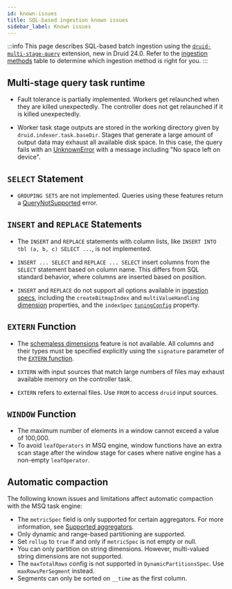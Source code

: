 ```yaml
---
id: known-issues
title: SQL-based ingestion known issues
sidebar_label: Known issues
---
```


<!--
  ~ Licensed to the Apache Software Foundation (ASF) under one
  ~ or more contributor license agreements.  See the NOTICE file
  ~ distributed with this work for additional information
  ~ regarding copyright ownership.  The ASF licenses this file
  ~ to you under the Apache License, Version 2.0 (the
  ~ "License"); you may not use this file except in compliance
  ~ with the License.  You may obtain a copy of the License at
  ~
  ~   http://www.apache.org/licenses/LICENSE-2.0
  ~
  ~ Unless required by applicable law or agreed to in writing,
  ~ software distributed under the License is distributed on an
  ~ "AS IS" BASIS, WITHOUT WARRANTIES OR CONDITIONS OF ANY
  ~ KIND, either express or implied.  See the License for the
  ~ specific language governing permissions and limitations
  ~ under the License.
  -->

:::info
 This page describes SQL-based batch ingestion using the [`druid-multi-stage-query`](../multi-stage-query/index.md)
 extension, new in Druid 24.0. Refer to the [ingestion methods](../ingestion/index.md#batch) table to determine which
 ingestion method is right for you.
:::

## Multi-stage query task runtime

- Fault tolerance is partially implemented. Workers get relaunched when they are killed unexpectedly. The controller does not get relaunched if it is killed unexpectedly.

- Worker task stage outputs are stored in the working directory given by `druid.indexer.task.baseDir`. Stages that
generate a large amount of output data may exhaust all available disk space. In this case, the query fails with
an [UnknownError](./reference.md#error_UnknownError) with a message including "No space left on device".

## `SELECT` Statement

- `GROUPING SETS` are not implemented. Queries using these features return a
  [QueryNotSupported](reference.md#error_QueryNotSupported) error.

## `INSERT` and `REPLACE` Statements

- The `INSERT` and `REPLACE` statements with column lists, like `INSERT INTO tbl (a, b, c) SELECT ...`, is not implemented.

- `INSERT ... SELECT` and `REPLACE ... SELECT` insert columns from the `SELECT` statement based on column name. This
differs from SQL standard behavior, where columns are inserted based on position.

- `INSERT` and `REPLACE` do not support all options available in [ingestion specs](../ingestion/ingestion-spec.md),
including the `createBitmapIndex` and `multiValueHandling` [dimension](../ingestion/ingestion-spec.md#dimension-objects)
properties, and the `indexSpec` [`tuningConfig`](../ingestion/ingestion-spec.md#tuningconfig) property.

## `EXTERN` Function

- The [schemaless dimensions](../ingestion/ingestion-spec.md#inclusions-and-exclusions)
  feature is not available. All columns and their types must be specified explicitly using the `signature` parameter
  of the [`EXTERN` function](reference.md#extern-function).

- `EXTERN` with input sources that match large numbers of files may exhaust available memory on the controller task.

- `EXTERN` refers to external files. Use `FROM` to access `druid` input sources.

## `WINDOW` Function

- The maximum number of elements in a window cannot exceed a value of 100,000. 
- To avoid `leafOperators` in MSQ engine, window functions have an extra scan stage after the window stage for cases 
where native engine has a non-empty `leafOperator`.

## Automatic compaction

<!-- If you update this list, also update data-management/automatic-compaction.md -->

The following known issues and limitations affect automatic compaction with the MSQ task engine:

- The `metricSpec` field is only supported for certain aggregators. For more information, see [Supported aggregators](#supported-aggregators).
- Only dynamic and range-based partitioning are supported.
- Set `rollup`  to `true` if and only if `metricSpec` is not empty or null.
- You can only partition on string dimensions. However, multi-valued string dimensions are not supported.
- The `maxTotalRows` config is not supported in `DynamicPartitionsSpec`. Use `maxRowsPerSegment` instead.
- Segments can only be sorted on `__time` as the first column.
